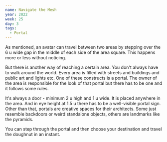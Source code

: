 ```yaml
---
name: Navigate the Mesh
year: 2022
week: 25
day: 3
tags:
  - Portal
---
```


As mentioned, an avatar can travel between two areas by stepping over the 6 u
wide gap in the middle of each side of the area square. This happens more or
less without noticing.

But there is another way of reaching a certain area. You don't always have to
walk around the world. Every area is filled with streets and buildings and
public art and lights etc. One of these constructs is a portal. The owner of the
area is responsible for the look of that portal but there has to be one and it
follows some rules.

It's always a door - minimum 2 u high and 1 u wide. It is placed anywhere in the
area. And in eye height at 1.5 u there has to be a well-visible portal sign.
Other than that, portals are creative spaces for their architects. Some just
resemble backdoors or weird standalone objects, others are landmarks like the
pyramids.

You can step through the portal and then choose your destination and travel the
doughnut in an instant.
